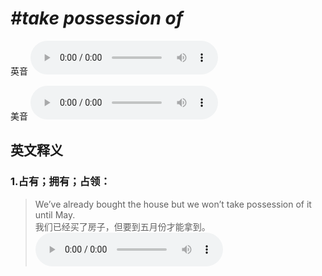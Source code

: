 # ***\#take possession of*** 
英音
<audio src="./media/take possession of1_AAC.aac" controls="controls"></audio>

美音
<audio src="./media/take possession of2_AAC.aac" controls="controls"></audio>



  

英文释义
---
### 1.**占有；拥有；占领：**  

 > We’ve already bought the house but we won’t take possession of it until May.   
 > 我们已经买了房子，但要到五月份才能拿到。    
<audio src="./media/possession-6.aac" controls="controls"></audio>


